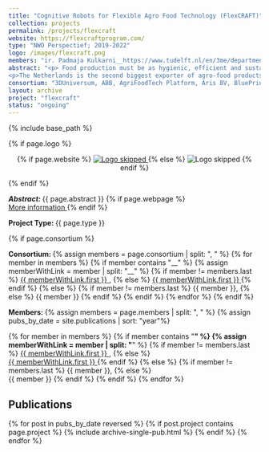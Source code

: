 ```yaml
---
title: "Cognitive Robots for Flexible Agro Food Technology (FlexCRAFT)"
collection: projects
permalink: /projects/flexcraft
website: https://flexcraftprogram.com/
type: "NWO Perspectief; 2019-2022"
logo: /images/flexcraft.png
members: "ir. Padmaja Kulkarni__https://www.tudelft.nl/en/3me/departments/cognitive-robotics-cor/people/, ir. Rodrigo J. Pérez-Dattari__https://www.tudelft.nl/staff/s.p.mulders/, Dr.-Ing. Jens Kober__http://www.jenskober.de, prof.dr. Robert Babuška__http://www.robertbabuska.com/"
abstract: "<p> Food production must be as hygienic, efficient and sustainable as possible. Furthermore, fewer people are willing to do tedious and heavy work in warm greenhouses or in refrigerated rooms where chicken products are processed, for example. Robots can provide a solution to this problem if they can deal with the considerable variations in shape, size and hardness of different food products. This is still challenging. The programme FlexCRAFT will develop new robot technology for such purposes as the automatic harvesting of tomatoes, for example. The robotics developed must also help with the processing of foodstuffs. Examples of this include the processing and packaging of chicken products, but also neatly packaging bags of crisps and packets of biscuits in boxes of varying sizes. </p>
<p>The Netherlands is the second biggest exporter of agro-food products worldwide and the third biggest supplier of technology for the agro-food sector. This programme will contribute to strengthening the competitive position of the Netherlands in these sectors. </p>"
consortium: "3DUniversum, ABB, AgriFoodTech Platform, Aris BV, BluePrint Automation, Cellar Land, Cerescon, Delft University of Technology, Demcon, Eindhoven University of Technology, Festo, GMV, Houdijk Holland, Marel Stork Poultry Processing, Maxon Motor, Priva, Protonic Holland, Rijk Zwaan, University of Amsterdam, University of Twente, Wageningen University & Research"
layout: archive
project: "flexcraft"
status: "ongoing"
---
```

{% include base_path %}

{% if page.logo %}
<p align="center">
{% if page.website %}
<a href="{{ page.website }}"> <img src="{{  page.logo }}" alt="Logo skipped" style="max-height:200px"/> </a>
{% else %}
<img src="{{  page.logo }}" alt="Logo skipped" />
{% endif %}
</p>
{% endif %}

<p> <strong> <em> Abstract: </em> </strong> {{ page.abstract }}
    {% if page.webpage %}
        <a href="{{ page.website}}"> <br> More information </a>
    {% endif %}
</p>

<p> <strong> Project Type: </strong> {{ page.type }}</p>

{% if page.consortium  %}
<p> <strong> Consortium: </strong>
{% assign members = page.consortium | split: ", " %}
{% for member in members %}
{% if member contains "__" %}
{% assign memberWithLink  = member | split: "__" %}
{% if member != members.last %}
<a href="{{ memberWithLink.last }}">{{ memberWithLink.first }} </a>,
{% else %}    
<a href="{{ memberWithLink.last }}">{{ memberWithLink.first }} </a>
{% endif %}
{% else %}
{% if member != members.last %}
{{ member }},
{% else %}    
{{ member }}
{% endif %}
{% endif %}
{% endfor %}
{% endif  %}

<p> <strong> Members: </strong>  
{% assign members = page.members | split: ", " %}
{% assign pubs_by_date = site.publications | sort: "year"%}

{% for member in members %}
{% if member contains "__" %}
{% assign memberWithLink  = member | split: "__" %}
{% if member != members.last %}
<a href="{{ memberWithLink.last }}">{{ memberWithLink.first }} </a>,
{% else %}    
<a href="{{ memberWithLink.last }}">{{ memberWithLink.first }} </a>
{% endif %}
{% else %}
{% if member != members.last %}
{{ member }},
{% else %}    
{{ member }}
{% endif %}
{% endif %}
{% endfor %}
</p>

<h2> Publications </h2>

{% for post in pubs_by_date reversed %}
{% if post.project contains page.project %}
{% include archive-single-pub.html %}
{% endif %}
{% endfor %}

